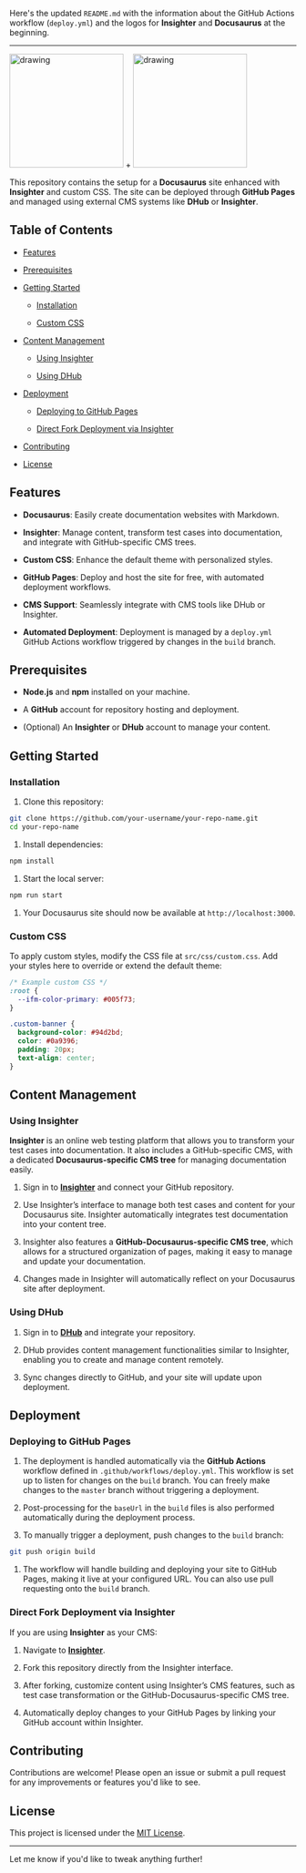 Here\'s the updated `README.md` with the information about the GitHub Actions workflow \(`deploy.yml`\) and the logos for **Insighter** and **Docusaurus** at the beginning\.

---

<img src="https://insightest.app/logo-white.png" alt="drawing" width="200"/> \+ <img src="https://docusaurus.io/img/docusaurus.svg" alt="drawing" width="200"/>

This repository contains the setup for a **Docusaurus** site enhanced with **Insighter** and custom CSS\. The site can be deployed through **GitHub Pages** and managed using external CMS systems like **DHub** or **Insighter**\.

## Table of Contents

- [Features](#features)

- [Prerequisites](#prerequisites)

- [Getting Started](#getting-started)

    - [Installation](#installation)

    - [Custom CSS](#custom-css)

- [Content Management](#content-management)

    - [Using Insighter](#using-insighter)

    - [Using DHub](#using-dhub)

- [Deployment](#deployment)

    - [Deploying to GitHub Pages](#deploying-to-github-pages)

    - [Direct Fork Deployment via Insighter](#direct-fork-deployment-via-insighter)

- [Contributing](#contributing)

- [License](#license)

## Features

- **Docusaurus**\: Easily create documentation websites with Markdown\.

- **Insighter**\: Manage content\, transform test cases into documentation\, and integrate with GitHub\-specific CMS trees\.

- **Custom CSS**\: Enhance the default theme with personalized styles\.

- **GitHub Pages**\: Deploy and host the site for free\, with automated deployment workflows\.

- **CMS Support**\: Seamlessly integrate with CMS tools like DHub or Insighter\.

- **Automated Deployment**\: Deployment is managed by a `deploy.yml` GitHub Actions workflow triggered by changes in the `build` branch\.

## Prerequisites

- **Node\.js** and **npm** installed on your machine\.

- A **GitHub** account for repository hosting and deployment\.

- \(Optional\) An **Insighter** or **DHub** account to manage your content\.

## Getting Started

### Installation

1. Clone this repository\:

```bash
git clone https://github.com/your-username/your-repo-name.git
cd your-repo-name
```

1. Install dependencies\:

```bash
npm install
```

1. Start the local server\:

```bash
npm run start
```

1. Your Docusaurus site should now be available at `http://localhost:3000`\.

### Custom CSS

To apply custom styles\, modify the CSS file at `src/css/custom.css`\. Add your styles here to override or extend the default theme\:

```css
/* Example custom CSS */
:root {
  --ifm-color-primary: #005f73;
}

.custom-banner {
  background-color: #94d2bd;
  color: #0a9396;
  padding: 20px;
  text-align: center;
}
```

## Content Management

### Using Insighter

**Insighter** is an online web testing platform that allows you to transform your test cases into documentation\. It also includes a GitHub\-specific CMS\, with a dedicated **Docusaurus\-specific CMS tree** for managing documentation easily\.

1. Sign in to **[Insighter](https://insightest.app)** and connect your GitHub repository\.

2. Use Insighter’s interface to manage both test cases and content for your Docusaurus site\. Insighter automatically integrates test documentation into your content tree\.

3. Insighter also features a **GitHub\-Docusaurus\-specific CMS tree**\, which allows for a structured organization of pages\, making it easy to manage and update your documentation\.

4. Changes made in Insighter will automatically reflect on your Docusaurus site after deployment\.

### Using DHub

1. Sign in to **[DHub](https://dhub.app)** and integrate your repository\.

2. DHub provides content management functionalities similar to Insighter\, enabling you to create and manage content remotely\.

3. Sync changes directly to GitHub\, and your site will update upon deployment\.

## Deployment

### Deploying to GitHub Pages

1. The deployment is handled automatically via the **GitHub Actions** workflow defined in `.github/workflows/deploy.yml`\. This workflow is set up to listen for changes on the `build` branch\. You can freely make changes to the `master` branch without triggering a deployment\.

2. Post\-processing for the `baseUrl` in the `build` files is also performed automatically during the deployment process\.

3. To manually trigger a deployment\, push changes to the `build` branch\:

```bash
git push origin build
```

1. The workflow will handle building and deploying your site to GitHub Pages\, making it live at your configured URL\. You can also use pull requesting onto the `build` branch\.

### Direct Fork Deployment via Insighter

If you are using **Insighter** as your CMS\:

1. Navigate to **[Insighter](https://insightest.app)**\.

2. Fork this repository directly from the Insighter interface\.

3. After forking\, customize content using Insighter’s CMS features\, such as test case transformation or the GitHub\-Docusaurus\-specific CMS tree\.

4. Automatically deploy changes to your GitHub Pages by linking your GitHub account within Insighter\.

## Contributing

Contributions are welcome\! Please open an issue or submit a pull request for any improvements or features you\'d like to see\.

## License

This project is licensed under the [MIT License](LICENSE)\.

---

Let me know if you\'d like to tweak anything further\!
